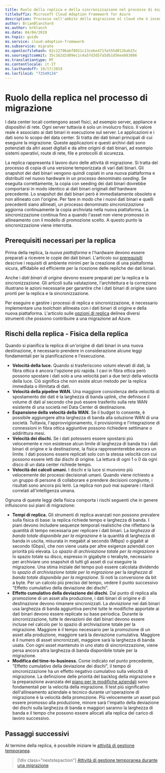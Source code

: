 ```yaml
---
title: Ruolo della replica e della sincronizzazione nel processo di migrazione
titleSuffix: Microsoft Cloud Adoption Framework for Azure
description: Processo nell'ambito della migrazione al cloud che è incentrato sulle attività di migrazione dei carichi di lavoro nel cloud.
author: BrianBlanchard
ms.author: brblanch
ms.date: 04/04/2019
ms.topic: guide
ms.service: cloud-adoption-framework
ms.subservice: migrate
ms.openlocfilehash: 62c12796abf8921c13cebe471fe555d012bab15c
ms.sourcegitcommit: 35c162d2d09ec1c4a57d3d57a5db1d56ee883806
ms.translationtype: MT
ms.contentlocale: it-IT
ms.lasthandoff: 10/17/2019
ms.locfileid: "72549134"
---
```

<!-- markdownlint-disable MD026 -->

# <a name="what-role-does-replication-play-in-the-migration-process"></a>Ruolo della replica nel processo di migrazione

I data center locali contengono asset fisici, ad esempio server, appliance e dispositivi di rete. Ogni server tuttavia è solo un involucro fisico. Il valore reale è associato ai dati binari in esecuzione sul server. Le applicazioni e i dati sono lo scopo del data center. Si tratta dei dati binari principali di cui eseguire la migrazione. Queste applicazioni e questi archivi dati sono potenziati da altri asset digitali e da altre origini di dati binari, ad esempio sistemi operativi, route di rete, file e protocolli di sicurezza.

La replica rappresenta il lavoro duro delle attività di migrazione. Si tratta del processo di copia di una versione temporizzata di vari dati binari. Gli snapshot dei dati binari vengono quindi copiati in una nuova piattaforma e distribuiti nel nuovo hardware in un processo denominato *seeding*. Se eseguita correttamente, la copia con seeding dei dati binari dovrebbe comportarsi in modo identico ai dati binari originali dell'hardware precedente. Lo snapshot dei dati binari però è immediatamente obsoleto e non allineato con l'origine. Per fare in modo che i nuovi dati binari e quelli precedenti siano allineati, un processo denominato *sincronizzazione* aggiorna continuamente la copia archiviata nella nuova piattaforma. La sincronizzazione continua fino a quando l'asset non viene promosso in allineamento con il modello di promozione scelto. A questo punto la sincronizzazione viene interrotta.

## <a name="required-prerequisites-to-replication"></a>Prerequisiti necessari per la replica

Prima della replica, la *nuova piattaforma* e l'hardware devono essere preparati a ricevere le copie dei dati binari. L'articolo sui [prerequisiti](../prerequisites/index.md) descrive i requisiti di ambiente minimi per la creazione di una piattaforma sicura, affidabile ed efficiente per la ricezione delle repliche dei dati binari.

Anche i *dati binari di origine* devono essere preparati per la replica e la sincronizzazione. Gli articoli sulla valutazione, l'architettura e la correzione illustrano le azioni necessarie per garantire che i dati binari di origine siano pronti per la replica e la sincronizzazione.

Per eseguire e gestire i processi di replica e sincronizzazione, è necessario implementare una *toolchain* allineata con i dati binari di origine e della nuova piattaforma. L'articolo sulle [opzioni di replica](./replicate-options.md) delinea diversi strumenti che possono contribuire a una migrazione ad Azure.

## <a name="replication-risks---physics-of-replication"></a>Rischi della replica - Fisica della replica

Quando si pianifica la replica di un'origine di dati binari in una nuova destinazione, è necessario prendere in considerazione alcune leggi fondamentali per la pianificazione e l'esecuzione.

- **Velocità della luce.** Quando si trasferiscono volumi elevati di dati, la fibra ottica è ancora l'opzione più rapida. I cavi in fibra ottica però possono spostare i dati solo a una velocità pari a due terzi della velocità della luce. Ciò significa che non esiste alcun metodo per la replica immediata o illimitata di dati.
- **Velocità della pipeline WAN.** Una maggiore consistenza della velocità di spostamento dei dati è la larghezza di banda uplink, che definisce il volume di dati al secondo che può essere trasferito sulla rete WAN esistente di una società nel Data Center di destinazione.
- **Espansione della velocità della WAN.** Se il budget lo consente, è possibile aggiungere altra larghezza di banda alla soluzione WAN di una società. Tuttavia, l'approvvigionamento, il provisioning e l'integrazione di connessioni in fibra ottica aggiuntive possono richiedere settimane o addirittura mesi.
- **Velocità dei dischi.** Se i dati potessero essere spostarsi più velocemente e non esistesse alcun limite di larghezza di banda tra i dati binari di origine e la destinazione, la fisica rappresenterebbe ancora un limite. I dati possono essere replicati solo con la stessa velocità con cui possono essere letti dai dischi di origine. La lettura di ogni 1 o 0 da ogni disco di un data center richiede tempo.
- **Velocità dei calcoli umani.** I dischi e la luce si muovono più velocemente dei processi decisionali umani. Quando viene richiesto a un gruppo di persone di collaborare e prendere decisioni congiunte, i risultati sono ancora più lenti. La replica non può mai superare i ritardi correlati all'intelligenza umana.

Ognuna di queste leggi della fisica comporta i rischi seguenti che in genere influiscono sui piani di migrazione:

- **Tempi di replica.** Gli strumenti di replica avanzati non possono prevalere sulla fisica di base: la replica richiede tempo e larghezza di banda. I piani devono includere sequenze temporali realistiche che riflettano la quantità di tempo necessaria per replicare i dati binari. La *larghezza di banda totale disponibile per la migrazione* è la quantità di larghezza di banda in uscita, misurata in megabit al secondo (Mbps) o gigabit al secondo (Gbps), che non viene usata per altre esigenze aziendali con priorità più elevata. Lo *spazio di archiviazione totale per la migrazione* è lo spazio totale su disco, espresso in gigabyte o terabyte, necessario per archiviare uno snapshot di tutti gli asset di cui eseguire la migrazione. Una stima iniziale del tempo può essere calcolata dividendo lo *spazio di archiviazione totale per la migrazione* per la *larghezza di banda totale disponibile per la migrazione*. Si noti la conversione da bit a byte. Per un calcolo più preciso del tempo, vedere il punto successivo "Effetto cumulativo della deviazione dei dischi".
- **Effetto cumulativo della deviazione dei dischi.** Dal punto di replica alla promozione di un asset alla produzione, i dati binari di origine e di destinazione devono rimanere sincronizzati. La *deviazione* nei dati binari usa larghezza di banda aggiuntiva perché tutte le modifiche apportate ai dati binari devono essere replicate su base periodica. Durante la sincronizzazione, tutte le deviazioni dei dati binari devono essere incluse nel calcolo per lo spazio di archiviazione totale per la migrazione. Maggiore è il tempo necessario per la promozione di un asset alla produzione, maggiore sarà la deviazione cumulativa. Maggiore è il numero di asset sincronizzati, maggiore sarà la larghezza di banda usata. Con ogni asset mantenuto in uno stato di sincronizzazione, viene persa ancora altra larghezza di banda disponibile totale per la migrazione.
- **Modifica del time-to-business.** Come indicato nel punto precedente, "Effetto cumulativo della deviazione dei dischi", il tempo di sincronizzazione ha un effetto negativo cumulativo sulla velocità di migrazione. La definizione delle priorità del backlog della migrazione e la preparazione avanzata del [piano per le modifiche aziendali](../optimize/business-change-plan.md) sono fondamentali per la velocità della migrazione. Il test più significativo dell'allineamento aziendale e tecnico durante un'operazione di migrazione è la velocità della promozione. Più velocemente un asset può essere promosso alla produzione, minore sarà l'impatto della deviazione dei dischi sulla larghezza di banda e maggiori saranno la larghezza di banda e il tempo che possono essere allocati alla replica del carico di lavoro successivo.

## <a name="next-steps"></a>Passaggi successivi

Al termine della replica, è possibile iniziare le [attività di gestione temporanea](./stage.md).

> [!div class="nextstepaction"]
> [Attività di gestione temporanea durante una migrazione](./stage.md)

